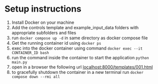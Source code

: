 # Setup instructions

1. Install Docker on your machine
2. Add the controls template and example_input_data folders with appropriate subfolders and files
3. run `docker compose up -d` in same directory as docker compose file
4. Get the running container id using `docker ps`
5. exec into the docker container using command `docker exec --it CONTAINER_ID bash`
6. run the command inside the container to start the application `python main.py`
7. open in a browser the following url [localhost:8000/templates/001.html](localhost:8000/templates/001.html)
8. to gracefully shutdown the container in a new terminal run `docker compose down --rmi all`
